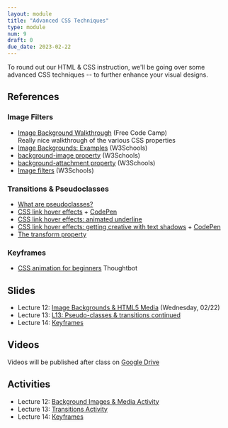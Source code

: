 ```yaml
---
layout: module
title: "Advanced CSS Techniques"
type: module
num: 9
draft: 0
due_date: 2023-02-22
---
```


To round out our HTML & CSS instruction, we'll be going over some advanced CSS techniques -- to further enhance your visual designs. 

## References

### Image Filters
* [Image Background Walkthrough](https://www.freecodecamp.org/news/css-background-image-with-html-example-code/) (Free Code Camp)<br>Really nice walkthrough of the various CSS properties
* [Image Backgrounds: Examples](https://www.w3schools.com/css/css3_backgrounds.asp) (W3Schools)
* [background-image property](https://www.w3schools.com/cssref/pr_background-image.php) (W3Schools)
* [background-attachment property](https://www.w3schools.com/cssref/pr_background-attachment.php) (W3Schools)
* [Image filters](https://www.w3schools.com/cssref/css3_pr_filter.asp) (W3Schools)

### Transitions & Pseudoclasses
* <a href="https://css-tricks.com/pseudo-class-selectors/" target="_blank">What are pseudoclasses?</a>
* <a href="https://css-tricks.com/css-link-hover-effects/" target="_blank">CSS link hover effects</a> + <a href="https://codepen.io/vanwars/pen/ExeNEWN?editors=0100" target="_blank">CodePen</a>
* <a href="https://css-tricks.com/4-ways-to-animate-the-color-of-a-text-link-on-hover/" target="_blank">CSS link hover effects: animated underline</a>
* <a href="https://css-tricks.com/cool-hover-effects-that-use-css-text-shadow/" target="_blank">CSS link hover effects: getting creative with text shadows</a> + <a href="https://codepen.io/vanwars/pen/rNZWdGM?editors=0100" target="_blank">CodePen</a>
* <a href="https://css-tricks.com/almanac/properties/t/transform/" target="_blank">The transform property</a>

### Keyframes
* <a href="https://thoughtbot.com/blog/css-animation-for-beginners" target="_blank">CSS animation for beginners</a> Thoughtbot

## Slides
* Lecture 12: <a href="https://docs.google.com/presentation/d/1D1ZxxXK169Lo8jeEaEQV6vL5e4aG6sKdz_tFp73eNFk/edit?usp=sharing" target="_blank">Image Backgrounds & HTML5 Media</a> (Wednesday, 02/22)
* Lecture 13: <a href="https://docs.google.com/presentation/d/1wIrLmAS8ZXG0DpYrg0k8mhabKKmq2Xano-cSRJ0rLCE/edit?usp=sharing" target="_blank">L13: Pseudo-classes & transitions continued</a>
* Lecture 14: <a href="https://docs.google.com/presentation/d/1QVVe19BuRSgqnzOt3cAsjMJ2NprHp3ijKGDAKpOyIU4/edit?usp=sharing" target="_blank">Keyframes</a>

## Videos
Videos will be published after class on <a href="https://drive.google.com/drive/folders/1O7exzeo0Wg-RmAN7W20R10SSHdEt75Mx" target="_blank">Google Drive</a>

## Activities
* Lecture 12: [Background Images & Media Activity](../activities/background-images)
* Lecture 13: [Transitions Activity](../activities/transitions)
* Lecture 14: [Keyframes](../activities/keyframes)
